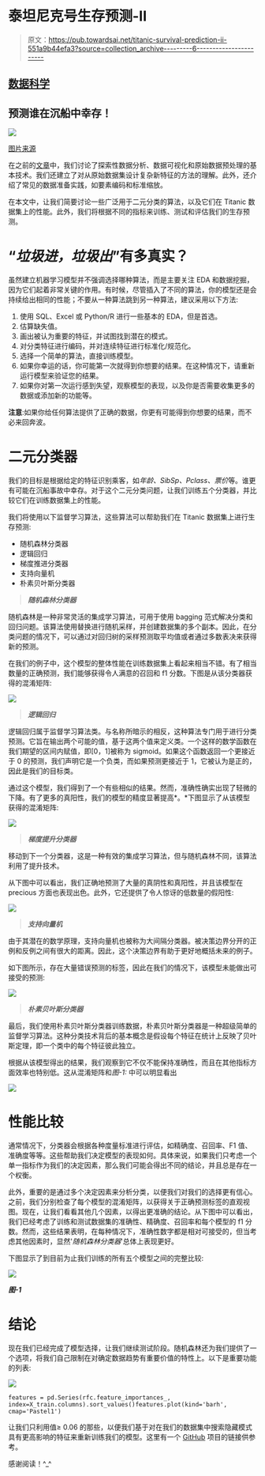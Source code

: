 # 泰坦尼克号生存预测-II

> 原文：<https://pub.towardsai.net/titanic-survival-prediction-ii-551a9b44efa3?source=collection_archive---------6----------------------->

## [数据科学](https://towardsai.net/p/category/data-science)

## 预测谁在沉船中幸存！

![](img/24d5e2c8e41b810dfd3c6947d703d52d.png)

[图片来源](http://fireart-d.dribbble.com/)

在之前的[文章](https://hiraakram88.medium.com/titanic-survival-prediction-i-bf5a04afff46)中，我们讨论了探索性数据分析、数据可视化和原始数据预处理的基本技术。我们还建立了对从原始数据集设计复杂新特征的方法的理解。此外，还介绍了常见的数据准备实践，如要素编码和标准缩放。

在本文中，让我们简要讨论一些广泛用于二元分类的算法，以及它们在 Titanic 数据集上的性能。此外，我们将根据不同的指标来训练、测试和评估我们的生存预测。

# **“*垃圾进，垃圾出*”有多真实？**

虽然建立机器学习模型并不强调选择哪种算法，而是主要关注 EDA 和数据挖掘，因为它们起着非常关键的作用。有时候，尽管插入了不同的算法，你的模型还是会持续给出相同的性能；不要从一种算法跳到另一种算法，建议采用以下方法:

1.  使用 SQL、Excel 或 Python/R 进行一些基本的 EDA，但是首选。
2.  估算缺失值。
3.  画出被认为重要的特征，并试图找到潜在的模式。
4.  对分类特征进行编码，并对连续特征进行标准化/规范化。
5.  选择一个简单的算法，直接训练模型。
6.  如果你幸运的话，你可能第一次就得到你想要的结果。在这种情况下，请重新运行模型来验证您的结果。
7.  如果你对第一次运行感到失望，观察模型的表现，以及你是否需要收集更多的数据或添加新的功能等。

**注意**:如果你给任何算法提供了正确的数据，你更有可能得到你想要的结果，而不必来回奔波。

# 二元分类器

我们的目标是根据给定的特征识别乘客，如*年龄、SibSp、Pclass、票价*等。谁更有可能在沉船事故中幸存。对于这个二元分类问题，让我们训练五个分类器，并比较它们在训练数据集上的性能。

我们将使用以下监督学习算法，这些算法可以帮助我们在 Titanic 数据集上进行生存预测:

*   随机森林分类器
*   逻辑回归
*   梯度推进分类器
*   支持向量机
*   朴素贝叶斯分类器

> ***随机森林分类器***

随机森林是一种非常灵活的集成学习算法，可用于使用 bagging 范式解决分类和回归问题。该算法使用替换进行随机采样，并创建数据集的多个副本。因此，在分类问题的情况下，可以通过对回归树的采样预测取平均值或者通过多数表决来获得新的预测。

在我们的例子中，这个模型的整体性能在训练数据集上看起来相当不错。有了相当数量的正确预测，我们能够获得令人满意的召回和 f1 分数。下图是从该分类器获得的混淆矩阵:

![](img/e3a186e2716d66f66068b84c43254d2d.png)

> ***逻辑回归***

逻辑回归属于监督学习算法类。与名称所暗示的相反，这种算法专门用于进行分类预测。它旨在输出两个可能的值，基于这两个值来定义类。一个这样的数学函数在我们期望的区间内赋值，即[0，1]被称为 sigmoid。如果这个函数返回一个更接近于 0 的预测，我们声明它是一个负类，而如果预测更接近于 1，它被认为是正的，因此是我们的目标类。

通过这个模型，我们得到了一个有些相似的结果。然而，准确性确实出现了轻微的下降。有了更多的真阳性，我们的模型的精度显著提高*。*下图显示了从该模型获得的混淆矩阵:

![](img/7d646ccc7f73534c383c37ddd5d879a4.png)

> ***梯度提升分类器***

移动到下一个分类器，这是一种有效的集成学习算法，但与随机森林不同，该算法利用了提升技术。

从下图中可以看出，我们正确地预测了大量的真阴性和真阳性，并且该模型在 precious 方面也表现出色。此外，它还提供了令人惊讶的低数量的假阳性:

![](img/17bfaf58b6cdaafe707fe83845384798.png)

> ***支持向量机***

由于其潜在的数学原理，支持向量机也被称为大间隔分类器。被决策边界分开的正例和反例之间有很大的距离。因此，这个决策边界有助于更好地概括未来的例子。

如下图所示，存在大量错误预测的标签，因此在我们的情况下，该模型未能做出可接受的预测:

![](img/468996b8216980033f2d472af75cd86f.png)

> ***朴素贝叶斯分类器***

最后，我们使用朴素贝叶斯分类器训练数据，朴素贝叶斯分类器是一种超级简单的监督学习算法。这种分类技术背后的基本概念是假设每个特征在统计上反映了贝叶斯定理，即一个类中的每个特征彼此独立。

根据从该模型得出的结果，我们观察到它不仅不能保持准确性，而且在其他指标方面效率也特别低。这从混淆矩阵和*图-1:* 中可以明显看出

![](img/570e4ca3ccccae43aea58b4c25135422.png)

# 性能比较

通常情况下，分类器会根据各种度量标准进行评估，如精确度、召回率、F1 值、准确度等等。这些帮助我们决定模型的表现如何。具体来说，如果我们只考虑一个单一指标作为我们的决定因素，那么我们可能会得出不同的结论，并且总是存在一个权衡。

此外，重要的是通过多个决定因素来分析分类，以便我们对我们的选择更有信心。之前，我们分别检查了每个模型的混淆矩阵，以获得关于正确预测标签的直观视图。现在，让我们看看其他几个因素，以得出更准确的结论。从下图中可以看出，我们已经考虑了训练和测试数据集的准确性、精确度、召回率和每个模型的 f1 分数。然而，这些结果表明，在每种情况下，准确性数字都是相对可接受的，但当考虑其他因素时，显然'*随机森林分类器*'总体上表现更好。

下图显示了到目前为止我们训练的所有五个模型之间的完整比较:

![](img/f294fcc22d3e0f35b085f1b88fcea9dd.png)

***图-1***

# 结论

现在我们已经完成了模型选择，让我们继续测试阶段。随机森林还为我们提供了一个选项，将我们自己限制在对确定数据趋势有重要价值的特性上。以下是重要功能的列表:

![](img/7aa7c62a442d6ff64ac8ab919b0794cc.png)

```
features = pd.Series(rfc.feature_importances_, index=X_train.columns).sort_values()features.plot(kind='barh', cmap='Pastel1')
```

让我们只利用值≥ 0.06 的那些，以便我们基于对在我们的数据集中搜索隐藏模式具有更高影响的特征来重新训练我们的模型。这里有一个 [GitHub](https://github.com/h-i-r/Kaggle-Titanic-Survival-Competition) 项目的链接供参考。

感谢阅读！^_^